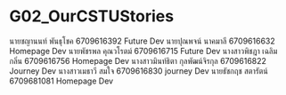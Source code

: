 # G02_OurCSTUStories
นายชญานนท์ พันธุโชค 6709616392 Future Dev
นายปุณพจน์ นาคมาลี 6709616632 Homepage Dev
นายพัชรพล คุณวโรตม์ 6709616715 Future Dev
นางสาวพิชฎา เฉลิมกลิ่น 6709616756 Homepage Dev
นางสาวมินท์ธิตา กุลพัฒน์จิรกุล 6709616822 Journey Dev
นางสาวเมธาวี สมใจ 6709616830 journey Dev
นายธัชกฤช สตารัตน์ 6709681081 Homepage Dev